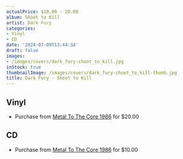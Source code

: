 ```yaml
---
actualPrice: $10.00 - 20.00
album: Shoot to Kill
artist: Dark Fury
categories:
- Vinyl
- CD
date: '2024-07-09T13:44:34'
draft: false
images:
- /images/covers/dark_fury-shoot_to_kill.jpg
inStock: true
thumbnailImage: /images/covers/dark_fury-shoot_to_kill-thumb.jpg
title: Dark Fury - Shoot to Kill
---
```


## Vinyl
* Purchase from [Metal To The Core 1986](https://metaltothecore1986.com/shop/dark-fury-shoot-to-kill-12-lp/) for $20.00
## CD
* Purchase from [Metal To The Core 1986](https://metaltothecore1986.com/shop/dark-fury-shoot-to-kill-cd/) for $10.00
